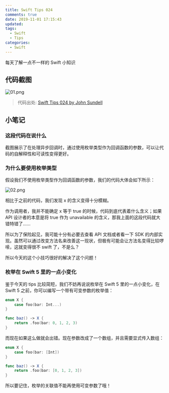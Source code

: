 ```yaml
---
title: Swift Tips 024
comments: true
date: 2019-11-01 17:15:43
updated:
tags:
  - Swift
  - Tips
categories:
  - Swift
---
```


每天了解一点不一样的 Swift 小知识

<!-- more -->

## 代码截图

![01.png](01.png)

> 代码出处: [Swift Tips 024 by John Sundell](https://github.com/JohnSundell/SwiftTips#24-using-enums-for-async-result-types)

## 小笔记

### 这段代码在说什么

截图展示了在处理异步回调时，通过使用枚举类型作为回调函数的参数，可以让代码的自解释性和可读性变得更好。

### 为什么要使用枚举类型

假设我们不使用枚举类型作为回调函数的参数，我们的代码大体会如下所示：

![02.png](02.png)

相比于之前的代码，我们发现 x 的含义变得十分模糊。

作为调用者，我并不能确定 x 等于 true 的时候，代码到底代表着什么含义；如果 API 设计者的本意是将 true 作为 unavailable 的含义，那我上面的这段代码就大错特错了......

所以为了保险起见，我可能十分有必要去查看 API 文档或者看一下 SDK 的内部实现。虽然可以通过改变方法名来改善这一现状，但极有可能会让方法名变得比较啰嗦，这就变得很不 swift 了，不是么？

所以今天的这个小技巧很好的解决了这个问题！

### 枚举在 Swift 5 里的一点小变化

鉴于今天的 tips 比较简短，我们不妨再说说枚举在 Swift 5 里的一点小变化，在 Swift 5 之前，你可以编写一个带有可变参数的枚举值：

```swift
enum X {
    case foo(bar: Int...)
}

func baz() -> X {
    return .foo(bar: 0, 1, 2, 3) 
} 
```

而现在如果这么做就会出错。现在参数改成了一个数组，并且需要显式传入数组：

```swift
enum X {
    case foo(bar: [Int])
}

func baz() -> X {
    return .foo(bar: [0, 1, 2, 3])
}
```

所以要记住，枚举的关联值不能再使用可变参数了哦！
